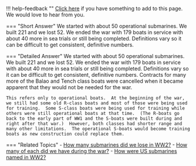!!! help-feedback ""
    [Click here](https://other.example.com/feedback) if you have something to add to this page. We would love to hear from you.

=== "Short Answer"
    We started with about 50 operational submarines. We built 221 and we lost 52. We ended the war with 179 boats in service with about 40 more in sea trials or still being completed. Definitions vary so it can be difficult to get consistent, definitive numbers.

=== "Detailed Answer"
    We started with about 50 operational submarines.  We built 221 and we lost 52.  We ended the war with 179 boats in service with about 40 more in sea trials or still being completed.  Definitions vary so it can be difficult to get consistent, definitive numbers.  Contracts for many more of the Balao and Tench class boats were cancelled when it became apparent that they would not be needed for the war.
    
    This refers only to operational boats.  At the beginning of the war, we still had some old R-class boats and most of those were being used for training.  Some S-class boats were being used for training while others were still operational boats at that time.  (The R-boats go back to the early part of WW1 and the S-boats were built during and right after that war.)  However, both classes had shorter range and many other limitations.  The operational S-boats would become training boats as new construction could replace them.

=== "Related Topics"
    - [How many submarines did we lose in WW2?](./how-many-submarines-did-we-lose-in-ww2.md)
    - [How many of each did we have during the war?](./how-many-of-each-did-we-have-during-the-war.md)
    - [How were US submarines named in WW2?](./how-were-us-submarines-named-in-ww2.md)
